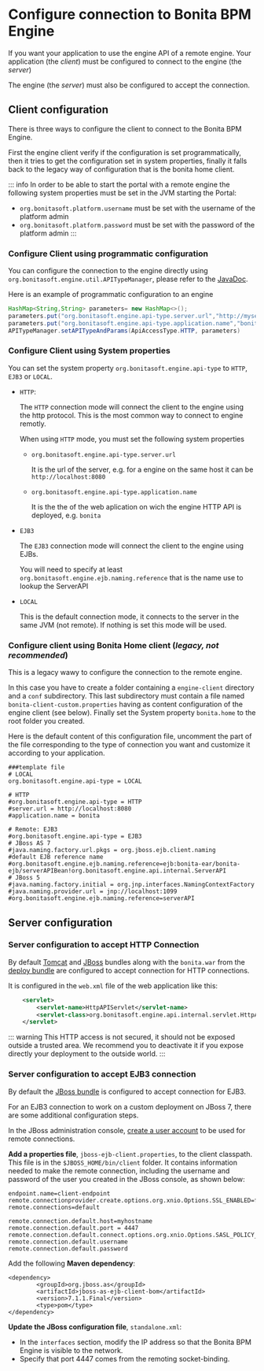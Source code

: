 # Configure connection to Bonita BPM Engine

If you want your application to use the engine API of a remote engine. Your application (the *client*) must be configured to connect to the engine (the *server*)

The engine (the *server*) must also be configured to accept the connection.

<a id="client_config" />

## Client configuration

There is three ways to configure the client to connect to the Bonita BPM Engine.

First the engine client verify if the configuration is set programmatically,
then it tries to get the configuration set in system properties, finally it falls back to the legacy way of configuration that is the bonita home client.

::: info
In order to be able to start the portal with a remote engine the following system properties must be set in the JVM starting the Portal:
 * `org.bonitasoft.platform.username` must be set with the username of the platform admin
 * `org.bonitasoft.platform.password` must be set with the password of the platform admin
:::

### Configure Client using programmatic configuration
You can configure the connection to the engine directly using `org.bonitasoft.engine.util.APITypeManager`, please refer to the [JavaDoc](http://documentation.bonitasoft.com/javadoc/api/${varVersion}/org/bonitasoft/engine/util/APITypeManager.html).

Here is an example of programmatic configuration to an engine

```java
HashMap<String,String> parameters= new HashMap<>();
parameters.put("org.bonitasoft.engine.api-type.server.url","http://myserver.com:8080");
parameters.put("org.bonitasoft.engine.api-type.application.name","bonita-application");
APITypeManager.setAPITypeAndParams(ApiAccessType.HTTP, parameters)
```

### Configure Client using System properties
You can set the system property `org.bonitasoft.engine.api-type` to `HTTP`, `EJB3` or `LOCAL`.
 * `HTTP`:

   The `HTTP` connection mode will connect the client to the engine using the http protocol. This is the most common way to connect to engine remotly.

   When using `HTTP` mode, you must set the following system properties
   * `org.bonitasoft.engine.api-type.server.url`

      It is the url of the server, e.g. for a engine on the same host it can be `http://localhost:8080`
   * `org.bonitasoft.engine.api-type.application.name`

      It is the the of the web aplication on wich the engine HTTP API is deployed, e.g. `bonita`
 * `EJB3`

   The `EJB3` connection mode will connect the client to the engine using EJBs.

   You will need to specify at least `org.bonitasoft.engine.ejb.naming.reference` that is the name use to lookup the ServerAPI

 * `LOCAL`

    This is the default connection mode, it connects to the server in the same JVM (not remote). If nothing is set this mode will be used.

### Configure client using Bonita Home client (*legacy, not recommended*)

This is a legacy wawy to configure the connection to the remote engine.

In this case you have to create a folder containing a `engine-client` directory and a `conf` subdirectory.
This last subdirectory must contain a file named `bonita-client-custom.properties` having as content configuration of the engine client (see below).
Finally set the System property `bonita.home` to the root folder you created.

Here is the default content of this configuration file, uncomment the part of the file corresponding to the type of connection you want and customize it according to your application.
```properties
###template file
# LOCAL
org.bonitasoft.engine.api-type = LOCAL

# HTTP
#org.bonitasoft.engine.api-type = HTTP
#server.url = http://localhost:8080
#application.name = bonita

# Remote: EJB3
#org.bonitasoft.engine.api-type = EJB3
# JBoss AS 7
#java.naming.factory.url.pkgs = org.jboss.ejb.client.naming
#default EJB reference name
#org.bonitasoft.engine.ejb.naming.reference=ejb:bonita-ear/bonita-ejb/serverAPIBean!org.bonitasoft.engine.api.internal.ServerAPI
# JBoss 5
#java.naming.factory.initial = org.jnp.interfaces.NamingContextFactory
#java.naming.provider.url = jnp://localhost:1099
#org.bonitasoft.engine.ejb.naming.reference=serverAPI
```


## Server configuration

### Server configuration to accept HTTP Connection

By default [Tomcat](tomcat-bundle.md) and [JBoss](jboss-bundle.md) bundles along with the `bonita.war` from the [deploy bundle](deploy-bundle.md) are configured to accept connection for HTTP connections.

It is configured in the `web.xml` file of the web application like this:

```xml
    <servlet>
        <servlet-name>HttpAPIServlet</servlet-name>
        <servlet-class>org.bonitasoft.engine.api.internal.servlet.HttpAPIServlet</servlet-class>
    </servlet>
```

::: warning
This HTTP access  is not secured, it should not be exposed outside a trusted area. We recommend you to deactivate it if you expose directly your deployment to the outside world.
:::

### Server configuration to accept EJB3 connection

By default the [JBoss bundle](jboss-bundle.md) is configured to accept connection for EJB3.

For an EJB3 connection to work on a custom deployment on JBoss 7, there are some additional configuration steps.

In the JBoss administration console, [create a user account](https://docs.jboss.org/author/display/AS71/Admin+Guide#AdminGuide-adduser.sh) to be used for remote connections.

**Add a properties file**, `jboss-ejb-client.properties`, to the client classpath. This file is in the `$JBOSS_HOME/bin/client` folder. 
It contains information needed to make the remote connection, including the username and password of the user you created in the JBoss console, as shown below:
```properties
endpoint.name=client-endpoint
remote.connectionprovider.create.options.org.xnio.Options.SSL_ENABLED=false
remote.connections=default
 
remote.connection.default.host=myhostname
remote.connection.default.port = 4447
remote.connection.default.connect.options.org.xnio.Options.SASL_POLICY_NOANONYMOUS=false
remote.connection.default.username 
remote.connection.default.password 
```

Add the following **Maven dependency**:
```
<dependency>
        <groupId>org.jboss.as</groupId>
        <artifactId>jboss-as-ejb-client-bom</artifactId>
        <version>7.1.1.Final</version>
        <type>pom</type>
</dependency>  
```

**Update the JBoss configuration file**, `standalone.xml`: 

* In the `interfaces` section, modify the IP address so that the Bonita BPM Engine is visible to the network.
* Specify that port 4447 comes from the remoting socket-binding.

